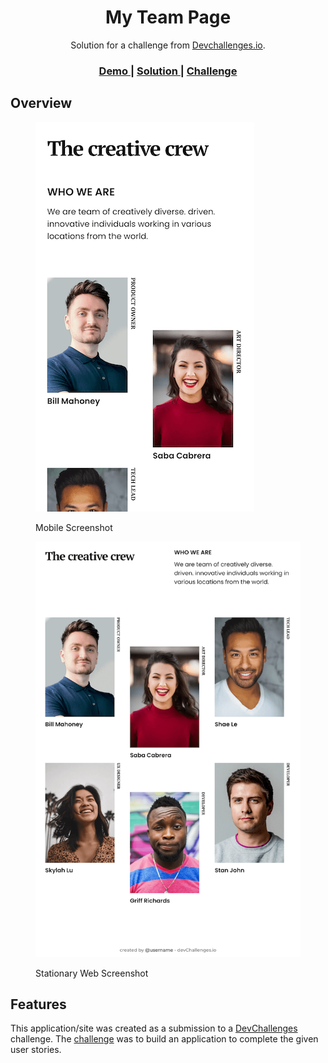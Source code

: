<h1 align="center">My Team Page</h1>

<div align="center">
   Solution for a challenge from  <a href="http://devchallenges.io" target="_blank">Devchallenges.io</a>.
</div>

<div align="center">
  <h3>
    <a href="../">
      Demo
    </a>
    <span> | </span>
    <a href="https://github.com/donsuhr/kata/tree/main/src/devchallenges.io/02_my-team-page">
      Solution
    </a>
    <span> | </span>
    <a href="https://devchallenges.io/challenges/hhmesazsqgKXrTkYkt0U">
      Challenge
    </a>
  </h3>
</div>

## Overview

<figure>

![mobile web screenshot](https://raw.githubusercontent.com/donsuhr/kata/main/src/devchallenges.io/02_my-team-page/img/localhost_8080_devchallenges.io_02_my-team-page_MW.png)
<figcaption>Mobile Screenshot</figcaption>
</figure>

<figure>

![stationary web screenshot](https://raw.githubusercontent.com/donsuhr/kata/main/src/devchallenges.io/02_my-team-page/img/localhost_8080_devchallenges.io_02_my-team-page_SW.png)
<figcaption>Stationary Web Screenshot</figcaption>
</figure>

## Features

This application/site was created as a submission to a
[DevChallenges](https://devchallenges.io/challenges) challenge. The
[challenge](https://devchallenges.io/challenges/hhmesazsqgKXrTkYkt0U) was to
build an application to complete the given user stories.
